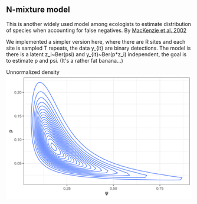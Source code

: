 ## N-mixture model

This is another widely used model among ecologists to estimate distribution of species when accounting for false negatives. By [MacKenzie et al. 2002](https://esajournals.onlinelibrary.wiley.com/doi/full/10.1890/0012-9658%282002%29083%5B2248%3AESORWD%5D2.0.CO%3B2)

We implemented a simpler version here, where there are R sites and each site is sampled T repeats, the data y_{it} are binary detections. The model is there is a latent z_i~Ber(psi) and y_{it}~Ber(p*z_i) independent, the goal is to estimate p and psi. (It's a rather fat banana...)

Unnormalized density
![](https://raw.githubusercontent.com/YunyiShen/weird-posteriors/master/banana/occupancy/p_psi_unnormalized.png)


